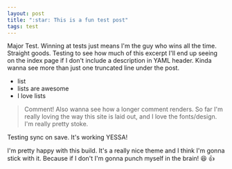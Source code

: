 ```yaml
---
layout: post
title: ":star: This is a fun test post"
tags: test
---
```



Major Test. Winning at tests just means I'm the guy who wins all the time. Straight goods. Testing to see how much of this excerpt I'll end up seeing on the index page if I don't include a description in YAML header. Kinda wanna see more than just one truncated line under the post. 

* list
* lists are awesome
* I love lists

> Comment! Also wanna see how a longer comment renders. So far I'm really loving the way this site is laid out, and I love the fonts/design. I'm really pretty stoke.

Testing sync on save. It's working YESSA!

I'm pretty happy with this build. It's a really nice theme and I think I'm gonna stick with it. Because if I don't I'm gonna punch myself in the brain! :laughing: :thumbsup: